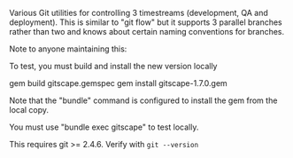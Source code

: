 Various Git utilities for controlling 3 timestreams (development, QA and deployment).
This is similar to "git flow" but it supports 3 parallel branches rather than two and
knows about certain naming conventions for branches.


Note to anyone maintaining this:

To test, you must build and install the new version locally

  gem build gitscape.gemspec
  gem install gitscape-1.7.0.gem

Note that the "bundle" command is configured to install the gem from the local copy.

You must use "bundle exec gitscape" to test locally.

This requires git >= 2.4.6. Verify with `git --version`